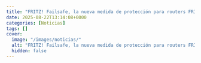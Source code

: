 ```yaml
---
title: "FRITZ! Failsafe, la nueva medida de protección para routers FRITZ!Box"
date: 2025-08-22T13:14:08+0000
categories: [Noticias]
tags: []
cover:
  image: "/images/noticias/"
  alt: "FRITZ! Failsafe, la nueva medida de protección para routers FRITZ!Box"
  hidden: false
---
```



